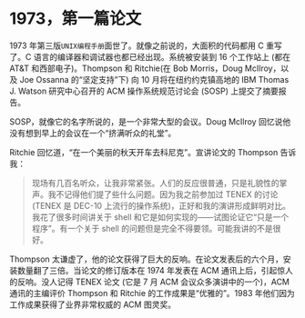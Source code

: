 # 1973，第一篇论文

1973 年第三版`UNIX编程手册`面世了。就像之前说的，大面积的代码都用 C 重写了。C 语言的编译器和调试器也都已经出现。系统被安装到 16 个工作站上 (都在 AT&T 和西部电子)。Thompson 和 Ritchie(在 Bob Morris，Doug McIlroy，以及 Joe Ossanna 的“坚定支持”下) 向 10 月将在纽约约克镇高地的 IBM Thomas J. Watson 研究中心召开的 ACM 操作系统规范讨论会 (SOSP) 上提交了摘要报告。

SOSP，就像它的名字所说的，是一个非常大型的会议。Doug McIlroy 回忆说他没有想到早上的会议在一个“挤满听众的礼堂”。

Ritchie 回忆道，“在一个美丽的秋天开车去科尼克”。宣讲论文的 Thompson 告诉我：

> 现场有几百名听众，让我非常紧张。人们的反应很普通，只是礼貌性的掌声。我不记得他们提了些什么问题。因为我之前参加过 TENEX 的讨论 (TENEX 是 DEC-10 上流行的操作系统)，正好和我的演讲形成鲜明对比。我花了很多时间讲关于 shell 和它是如何实现的——试图论证它“只是一个程序”。有一个关于 shell 的问题但是完全不得要领。可能我讲的不是很好。

Thompson 太谦虚了，他的论文获得了巨大的反响。在论文发表后的六个月，安装数量翻了三倍。当论文的修订版本在 1974 年发表在 ACM 通讯上后，引起惊人的反响。没人记得 TENEX 论文 (它是 7 月 ACM 会议众多演讲中的一个)，ACM 通讯的主编评价 Thompson 和 Ritchie 的工作成果是“优雅的”。1983 年他们因为工作成果获得了业界非常权威的 ACM 图灵奖。
